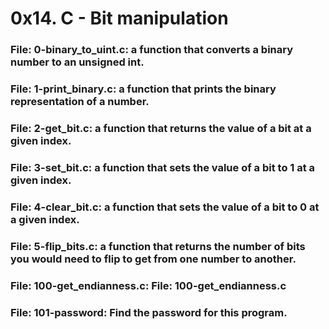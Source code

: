 # 0x14. C - Bit manipulation



### File: 0-binary_to_uint.c:  a function that converts a binary number to an unsigned int.
### File: 1-print_binary.c: a function that prints the binary representation of a number.
### File: 2-get_bit.c: a function that returns the value of a bit at a given index.
### File: 3-set_bit.c: a function that sets the value of a bit to 1 at a given index.
### File: 4-clear_bit.c: a function that sets the value of a bit to 0 at a given index.
### File: 5-flip_bits.c: a function that returns the number of bits you would need to flip to get from one number to another.
### File: 100-get_endianness.c: File: 100-get_endianness.c
### File: 101-password: Find the password for this program.
